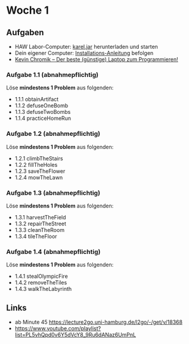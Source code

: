 # Woche 1

## Aufgaben

- HAW Labor-Computer: [karel.jar](https://raw.githubusercontent.com/fredoverflow/karel/release/karel.jar) herunterladen und starten
- Dein eigener Computer: [Installations-Anleitung](https://github.com/fredoverflow/karel#getting-started) befolgen
- [Kevin Chromik – Der beste (günstige) Laptop zum Programmieren!](https://www.youtube.com/watch?v=fmMyepERKWQ)

### Aufgabe 1.1 (abnahmepflichtig)

Löse **mindestens 1 Problem** aus folgenden:
- 1.1.1 obtainArtifact
- 1.1.2 defuseOneBomb
- 1.1.3 defuseTwoBombs
- 1.1.4 practiceHomeRun

### Aufgabe 1.2 (abnahmepflichtig)

Löse **mindestens 1 Problem** aus folgenden:
- 1.2.1 climbTheStairs
- 1.2.2 fillTheHoles
- 1.2.3 saveTheFlower
- 1.2.4 mowTheLawn

### Aufgabe 1.3 (abnahmepflichtig)

Löse **mindestens 1 Problem** aus folgenden:
- 1.3.1 harvestTheField
- 1.3.2 repairTheStreet
- 1.3.3 cleanTheRoom
- 1.3.4 tileTheFloor

### Aufgabe 1.4 (abnahmepflichtig)

Löse **mindestens 1 Problem** aus folgenden:
- 1.4.1 stealOlympicFire
- 1.4.2 removeTheTiles
- 1.4.3 walkTheLabyrinth

## Links

- ab Minute 45 https://lecture2go.uni-hamburg.de/l2go/-/get/v/18368
- https://www.youtube.com/playlist?list=PL5vhQpd0v6Y5dVcY8_9Ru6dANaz6UmPnL
